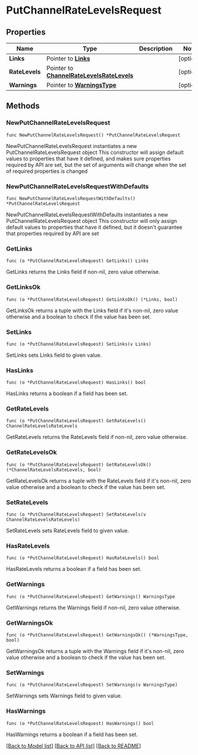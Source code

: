 # PutChannelRateLevelsRequest

## Properties

Name | Type | Description | Notes
------------ | ------------- | ------------- | -------------
**Links** | Pointer to [**Links**](Links.md) |  | [optional] 
**RateLevels** | Pointer to [**ChannelRateLevelsRateLevels**](ChannelRateLevelsRateLevels.md) |  | [optional] 
**Warnings** | Pointer to [**WarningsType**](WarningsType.md) |  | [optional] 

## Methods

### NewPutChannelRateLevelsRequest

`func NewPutChannelRateLevelsRequest() *PutChannelRateLevelsRequest`

NewPutChannelRateLevelsRequest instantiates a new PutChannelRateLevelsRequest object
This constructor will assign default values to properties that have it defined,
and makes sure properties required by API are set, but the set of arguments
will change when the set of required properties is changed

### NewPutChannelRateLevelsRequestWithDefaults

`func NewPutChannelRateLevelsRequestWithDefaults() *PutChannelRateLevelsRequest`

NewPutChannelRateLevelsRequestWithDefaults instantiates a new PutChannelRateLevelsRequest object
This constructor will only assign default values to properties that have it defined,
but it doesn't guarantee that properties required by API are set

### GetLinks

`func (o *PutChannelRateLevelsRequest) GetLinks() Links`

GetLinks returns the Links field if non-nil, zero value otherwise.

### GetLinksOk

`func (o *PutChannelRateLevelsRequest) GetLinksOk() (*Links, bool)`

GetLinksOk returns a tuple with the Links field if it's non-nil, zero value otherwise
and a boolean to check if the value has been set.

### SetLinks

`func (o *PutChannelRateLevelsRequest) SetLinks(v Links)`

SetLinks sets Links field to given value.

### HasLinks

`func (o *PutChannelRateLevelsRequest) HasLinks() bool`

HasLinks returns a boolean if a field has been set.

### GetRateLevels

`func (o *PutChannelRateLevelsRequest) GetRateLevels() ChannelRateLevelsRateLevels`

GetRateLevels returns the RateLevels field if non-nil, zero value otherwise.

### GetRateLevelsOk

`func (o *PutChannelRateLevelsRequest) GetRateLevelsOk() (*ChannelRateLevelsRateLevels, bool)`

GetRateLevelsOk returns a tuple with the RateLevels field if it's non-nil, zero value otherwise
and a boolean to check if the value has been set.

### SetRateLevels

`func (o *PutChannelRateLevelsRequest) SetRateLevels(v ChannelRateLevelsRateLevels)`

SetRateLevels sets RateLevels field to given value.

### HasRateLevels

`func (o *PutChannelRateLevelsRequest) HasRateLevels() bool`

HasRateLevels returns a boolean if a field has been set.

### GetWarnings

`func (o *PutChannelRateLevelsRequest) GetWarnings() WarningsType`

GetWarnings returns the Warnings field if non-nil, zero value otherwise.

### GetWarningsOk

`func (o *PutChannelRateLevelsRequest) GetWarningsOk() (*WarningsType, bool)`

GetWarningsOk returns a tuple with the Warnings field if it's non-nil, zero value otherwise
and a boolean to check if the value has been set.

### SetWarnings

`func (o *PutChannelRateLevelsRequest) SetWarnings(v WarningsType)`

SetWarnings sets Warnings field to given value.

### HasWarnings

`func (o *PutChannelRateLevelsRequest) HasWarnings() bool`

HasWarnings returns a boolean if a field has been set.


[[Back to Model list]](../README.md#documentation-for-models) [[Back to API list]](../README.md#documentation-for-api-endpoints) [[Back to README]](../README.md)


